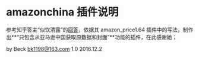 # amazonchina 插件说明

参考知乎答主“似饮清露”的[回答](https://www.zhihu.com/question/22378030/answer/50966122)，依据其 amazon_price1.64 插件中的写法，制作出**“只包含从亚马逊中国获取原数据和封面”**功能的插件，在此感谢她；


by Beck <bk1198@163.com>
1.0    2016.12.2
